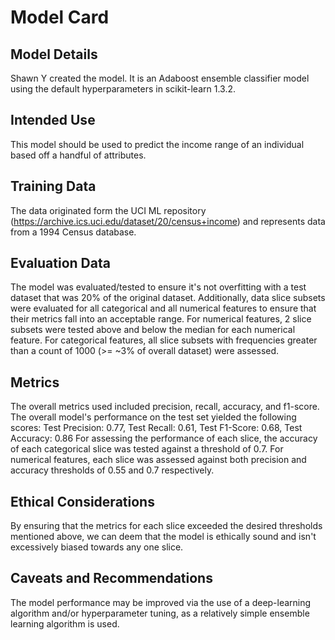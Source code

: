 # Model Card

## Model Details
Shawn Y created the model. It is an Adaboost ensemble classifier model using the default hyperparameters in scikit-learn 1.3.2.

## Intended Use
This model should be used to predict the income range of an individual based off a handful of attributes.

## Training Data
The data originated form the UCI ML repository (https://archive.ics.uci.edu/dataset/20/census+income) and represents data from a 1994 Census database.

## Evaluation Data
The model was evaluated/tested to ensure it's not overfitting with a test dataset that was 20% of the original dataset. 
Additionally, data slice subsets were evaluated for all categorical and all numerical features to ensure that their metrics fall into an acceptable range. For numerical features, 2 slice subsets were tested above and below the median for each numerical feature. For categorical features, all slice subsets with frequencies greater than a count of 1000 (>= ~3% of overall dataset) were assessed.

## Metrics
The overall metrics used included precision, recall, accuracy, and f1-score. 
The overall model's performance on the test set yielded the following scores:
Test Precision: 0.77, Test Recall: 0.61, Test F1-Score: 0.68, Test Accuracy: 0.86 
For assessing the performance of each slice, the accuracy of each categorical slice was tested against a threshold of 0.7. For numerical features, each slice was assessed against both precision and accuracy thresholds of 0.55 and 0.7 respectively.

## Ethical Considerations
By ensuring that the metrics for each slice exceeded the desired thresholds mentioned above, we can deem that the model is ethically sound and isn't excessively biased towards any one slice.

## Caveats and Recommendations
The model performance may be improved via the use of a deep-learning algorithm and/or hyperparameter tuning, as a relatively simple ensemble learning algorithm is used.